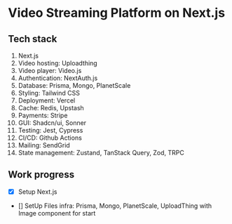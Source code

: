 # Video Streaming Platform on Next.js

## Tech stack
1. Next.js
2. Video hosting: Uploadthing
3. Video player: Video.js
4. Authentication: NextAuth.js
5. Database: Prisma, Mongo, PlanetScale
6. Styling: Tailwind CSS
7. Deployment: Vercel
8. Cache: Redis, Upstash
9. Payments: Stripe
10. GUI: Shadcn/ui, Sonner
11. Testing: Jest, Cypress
12. CI/CD: Github Actions
13. Mailing: SendGrid
14. State management: Zustand, TanStack Query, Zod, TRPC

## Work progress
- [x] Setup Next.js
- [] SetUp Files infra: Prisma, Mongo, PlanetScale, UploadThing with Image component for start
